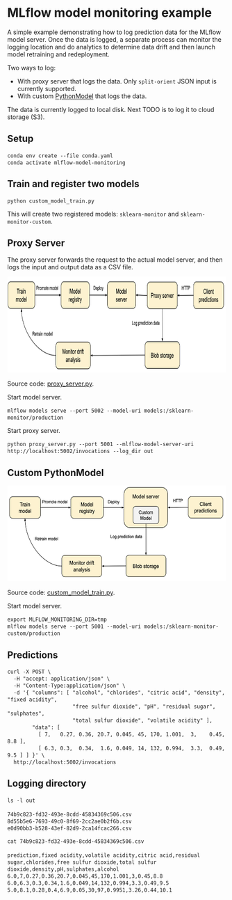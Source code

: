# MLflow model monitoring example

A simple example demonstrating how to log prediction data for the MLflow model server.
Once the data is logged, a separate process can monitor the logging location and do analytics to determine data drift 
and then launch model retraining and redeployment.

Two ways to log:
* With proxy server that logs the data. Only `split-orient` JSON input is currently supported.
* With custom [PythonModel](https://www.mlflow.org/docs/latest/models.html#custom-python-models) that logs the data.

The data is currently logged to local disk. Next TODO is to log it to cloud storage (S3).

## Setup

```
conda env create --file conda.yaml
conda activate mlflow-model-monitoring
```
## Train and register two models

```
python custom_model_train.py
```

This will create two registered models: `sklearn-monitor` and `sklearn-monitor-custom`.

## Proxy Server

The proxy server forwards the request to the actual model server, and then logs the input and output data as a CSV file.

<img src="images/proxy.png" height="220" >

Source code: [proxy_server.py](proxy_server.py).

Start model server.
```
mlflow models serve --port 5002 --model-uri models:/sklearn-monitor/production
```

Start proxy server.
```
python proxy_server.py --port 5001 --mlflow-model-server-uri http://localhost:5002/invocations --log_dir out
```

## Custom PythonModel 

<img src="images/custom_model.png" height="220" >

Source code: [custom_model_train.py](custom_model_train.py).

Start model server.
```
export MLFLOW_MONITORING_DIR=tmp
mlflow models serve --port 5001 --model-uri models:/sklearn-monitor-custom/production
```

## Predictions

```
curl -X POST \
  -H "accept: application/json" \
  -H "Content-Type:application/json" \
  -d '{ "columns": [ "alcohol", "chlorides", "citric acid", "density", "fixed acidity",
                     "free sulfur dioxide", "pH", "residual sugar", "sulphates",
                     "total sulfur dioxide", "volatile acidity" ],
        "data": [
          [ 7,   0.27, 0.36, 20.7, 0.045, 45, 170, 1.001,  3,    0.45,  8.8 ],
          [ 6.3, 0.3,  0.34,  1.6, 0.049, 14, 132, 0.994,  3.3,  0.49,  9.5 ] ] }' \
  http://localhost:5002/invocations
```

## Logging directory
```
ls -l out

74b9c823-fd32-493e-8cdd-45834369c506.csv
8d55b5e6-7693-49c0-8f69-2cc2ae0b2f6b.csv
e0d90bb3-b528-43ef-82d9-2ca14fcac266.csv
```

```
cat 74b9c823-fd32-493e-8cdd-45834369c506.csv

prediction,fixed acidity,volatile acidity,citric acid,residual sugar,chlorides,free sulfur dioxide,total sulfur dioxide,density,pH,sulphates,alcohol
6.0,7,0.27,0.36,20.7,0.045,45,170,1.001,3,0.45,8.8
6.0,6.3,0.3,0.34,1.6,0.049,14,132,0.994,3.3,0.49,9.5
5.0,8.1,0.28,0.4,6.9,0.05,30,97,0.9951,3.26,0.44,10.1
```

